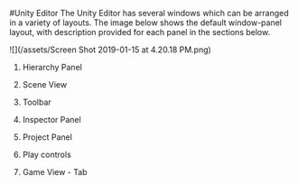 #Unity Editor
The Unity Editor has several windows which can be arranged in a variety of layouts.   The image below shows the default window-panel layout, with description provided for each panel in the sections below.

![](/assets/Screen Shot 2019-01-15 at 4.20.18 PM.png)

1.  Hierarchy Panel

2.  Scene View

3.  Toolbar

4.  Inspector Panel

5.  Project Panel

6.  Play controls

7.  Game View - Tab